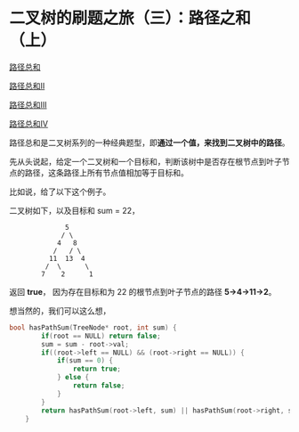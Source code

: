 # 二叉树的刷题之旅（三）：路径之和（上）
[路径总和](https://leetcode-cn.com/problems/path-sum/)

[路径总和II](https://leetcode-cn.com/problems/path-sum-ii/)

[路径总和III](https://leetcode-cn.com/problems/path-sum-iii/)

[路径总和IV](https://leetcode-cn.com/problems/path-sum-iv/)


路径总和是二叉树系列的一种经典题型，即**通过一个值，来找到二叉树中的路径**。

先从头说起，给定一个二叉树和一个目标和，判断该树中是否存在根节点到叶子节点的路径，这条路径上所有节点值相加等于目标和。

比如说，给了以下这个例子。

二叉树如下，以及目标和 sum = 22，

```
              5
             / \
            4   8
           /   / \
          11  13  4
         /  \      \
        7    2      1
```

返回 **true**， 因为存在目标和为 22 的根节点到叶子节点的路径 **5->4->11->2**。

想当然的，我们可以这么想，


```C++
bool hasPathSum(TreeNode* root, int sum) {
        if(root == NULL) return false;
        sum = sum - root->val;
        if((root->left == NULL) && (root->right == NULL)) {
            if(sum == 0) {
                return true;
            } else {
                return false;
            }
        }
        return hasPathSum(root->left, sum) || hasPathSum(root->right, sum);
    }
```